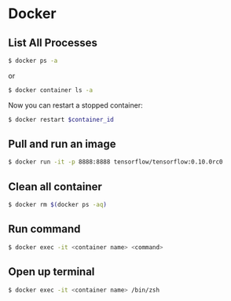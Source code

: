 # Docker

## List All Processes

```bash
$ docker ps -a
```

or 

```bash
$ docker container ls -a
```

Now you can restart a stopped container:

```bash
$ docker restart $container_id
```

## Pull and run an image

```bash
$ docker run -it -p 8888:8888 tensorflow/tensorflow:0.10.0rc0
```

## Clean all container

```bash
$ docker rm $(docker ps -aq)
```

## Run command

```bash
$ docker exec -it <container name> <command>
```

## Open up terminal

```bash
$ docker exec -it <container name> /bin/zsh
```
